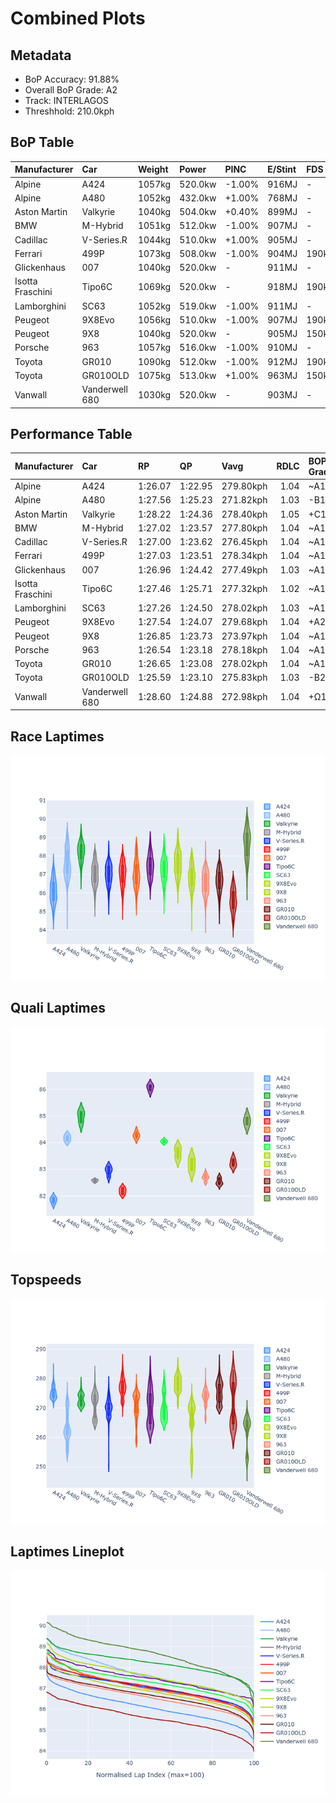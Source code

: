 # Combined Plots

## Metadata

- BoP Accuracy: 91.88%
- Overall BoP Grade: A2
- Track: INTERLAGOS
- Threshhold: 210.0kph

## BoP Table
| Manufacturer     | Car            | Weight   | Power   | PINC   | E/Stint   | FDS    |
|:-----------------|:---------------|:---------|:--------|:-------|:----------|:-------|
| Alpine           | A424           | 1057kg   | 520.0kw | -1.00% | 916MJ     | -      |
| Alpine           | A480           | 1052kg   | 432.0kw | +1.00% | 768MJ     | -      |
| Aston Martin     | Valkyrie       | 1040kg   | 504.0kw | +0.40% | 899MJ     | -      |
| BMW              | M-Hybrid       | 1051kg   | 512.0kw | -1.00% | 907MJ     | -      |
| Cadillac         | V-Series.R     | 1044kg   | 510.0kw | +1.00% | 905MJ     | -      |
| Ferrari          | 499P           | 1073kg   | 508.0kw | -1.00% | 904MJ     | 190kph |
| Glickenhaus      | 007            | 1040kg   | 520.0kw | -      | 911MJ     | -      |
| Isotta Fraschini | Tipo6C         | 1069kg   | 520.0kw | -      | 918MJ     | 190kph |
| Lamborghini      | SC63           | 1052kg   | 519.0kw | -1.00% | 911MJ     | -      |
| Peugeot          | 9X8Evo         | 1056kg   | 510.0kw | -1.00% | 907MJ     | 190kph |
| Peugeot          | 9X8            | 1040kg   | 520.0kw | -      | 905MJ     | 150kph |
| Porsche          | 963            | 1057kg   | 516.0kw | -1.00% | 910MJ     | -      |
| Toyota           | GR010          | 1090kg   | 512.0kw | -1.00% | 912MJ     | 190kph |
| Toyota           | GR010OLD       | 1075kg   | 513.0kw | +1.00% | 963MJ     | 150kph |
| Vanwall          | Vanderwell 680 | 1030kg   | 520.0kw | -      | 903MJ     | -      |

## Performance Table
| Manufacturer     | Car            | RP      | QP      | Vavg      |   RDLC | BOP-Grade   | Match   |
|:-----------------|:---------------|:--------|:--------|:----------|-------:|:------------|:--------|
| Alpine           | A424           | 1:26.07 | 1:22.95 | 279.80kph |   1.04 | ~A1         | 95.43%  |
| Alpine           | A480           | 1:27.56 | 1:25.23 | 271.82kph |   1.03 | -B1         | 87.97%  |
| Aston Martin     | Valkyrie       | 1:28.22 | 1:24.36 | 278.40kph |   1.05 | +C1         | 79.62%  |
| BMW              | M-Hybrid       | 1:27.02 | 1:23.57 | 277.80kph |   1.04 | ~A1         | 99.96%  |
| Cadillac         | V-Series.R     | 1:27.00 | 1:23.62 | 276.45kph |   1.04 | ~A1         | 100.00% |
| Ferrari          | 499P           | 1:27.03 | 1:23.51 | 278.34kph |   1.04 | ~A1         | 99.98%  |
| Glickenhaus      | 007            | 1:26.96 | 1:24.42 | 277.49kph |   1.03 | ~A1         | 99.10%  |
| Isotta Fraschini | Tipo6C         | 1:27.46 | 1:25.71 | 277.32kph |   1.02 | ~A1         | 96.27%  |
| Lamborghini      | SC63           | 1:27.26 | 1:24.50 | 278.02kph |   1.03 | ~A1         | 98.55%  |
| Peugeot          | 9X8Evo         | 1:27.54 | 1:24.07 | 279.68kph |   1.04 | +A2         | 94.94%  |
| Peugeot          | 9X8            | 1:26.85 | 1:23.73 | 273.97kph |   1.04 | ~A1         | 99.93%  |
| Porsche          | 963            | 1:26.54 | 1:23.18 | 278.18kph |   1.04 | ~A1         | 99.55%  |
| Toyota           | GR010          | 1:26.65 | 1:23.08 | 278.02kph |   1.04 | ~A1         | 99.46%  |
| Toyota           | GR010OLD       | 1:25.59 | 1:23.10 | 275.83kph |   1.03 | -B2         | 81.87%  |
| Vanwall          | Vanderwell 680 | 1:28.60 | 1:24.88 | 272.98kph |   1.04 | +Ω1         | 45.54%  |

## Race Laptimes
![Race Laptimes](images/race_violin.png)

## Quali Laptimes
![Quali Laptimes](images/quali_violin.png)

## Topspeeds
![Topspeeds](images/topspeed_violin.png)

## Laptimes Lineplot
![Laptimes Lineplot](images/laptime_line.png)

